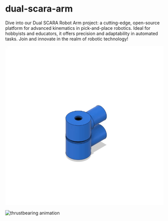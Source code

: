 # dual-scara-arm
Dive into our Dual SCARA Robot Arm project: a cutting-edge, open-source platform for advanced kinematics in pick-and-place robotics. Ideal for hobbyists and educators, it offers precision and adaptability in automated tasks. Join and innovate in the realm of robotic technology!

![thrustbearing animation](animations/thrustbearing_animation.gif)



![thrustbearing animation](animations/pick.gif)
